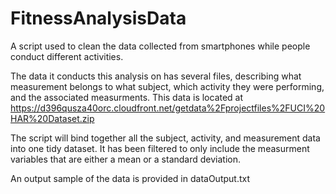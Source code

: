# FitnessAnalysisData
A script used to clean the data collected from smartphones while people conduct different activities.

The data it conducts this analysis on has several files, describing what measurement belongs to what subject, which activity they were performing, and the associated measurments. This data is located at https://d396qusza40orc.cloudfront.net/getdata%2Fprojectfiles%2FUCI%20HAR%20Dataset.zip

The script will bind together all the subject, activity, and measurement data into one tidy dataset. It has been filtered to only include the measurment variables that are either a mean or a standard deviation. 

An output sample of the data is provided in dataOutput.txt